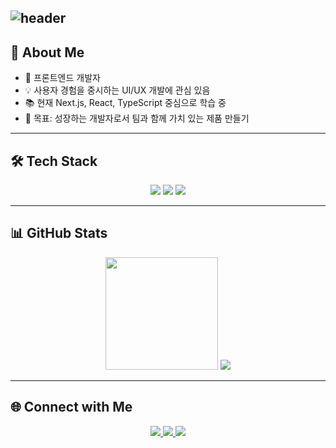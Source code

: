 ![header](https://capsule-render.vercel.app/api?type=waving&color=auto&height=250&section=header&text=Jang%20Hyeon%20Jun&fontSize=70&fontAlignY=40)
---

## 👋 About Me  
- 🌱 프론트엔드 개발자
- 💡 사용자 경험을 중시하는 UI/UX 개발에 관심 있음  
- 📚 현재 Next.js, React, TypeScript 중심으로 학습 중
- 🎯 목표: 성장하는 개발자로서 팀과 함께 가치 있는 제품 만들기

---

## 🛠️ Tech Stack  

<p align="center">
  <img src="https://img.shields.io/badge/TypeScript-3178C6?style=flat&logo=typescript&logoColor=white"/>
  <img src="https://img.shields.io/badge/React-61DAFB?style=flat&logo=react&logoColor=black"/>
  <img src="https://img.shields.io/badge/Next.js-000000?style=flat&logo=nextdotjs&logoColor=white"/>
</p>

---

## 📊 GitHub Stats  

<p align="center">
    <img height="180em" src="https://github-readme-stats.vercel.app/api?username=hyeon17&count_private=true&show_icons=true&theme=default#gh-light-mode-only"/>
    <img src="https://github-readme-stats.vercel.app/api/top-langs/?username=hyeon17&amp;layout=compact&amp;bg_color=180,000000,&amp;title_color=000000&amp;text_color=000000">
</p>

    

---

## 🌐 Connect with Me  

<div align="center">
  <a href="https://www.instagram.com/hyeon_j_17">
    <img src="https://img.shields.io/badge/Instagram-E4405F?style=flat-square&logo=Instagram&logoColor=white"/>
  </a>
  
  <a href="mailto:kenjun8725@gmail.com">
    <img src="https://img.shields.io/badge/Gmail-D14836?style=flat-square&logo=gmail&logoColor=white"/>
  </a>
  
  <a href="https://www.linkedin.com/in/hyeonjun-jang-2398672b8">
    <img src="https://img.shields.io/badge/LinkedIn-0A66C2?style=flat-square&logo=linkedin&logoColor=white"/>
  </a>
</div>
